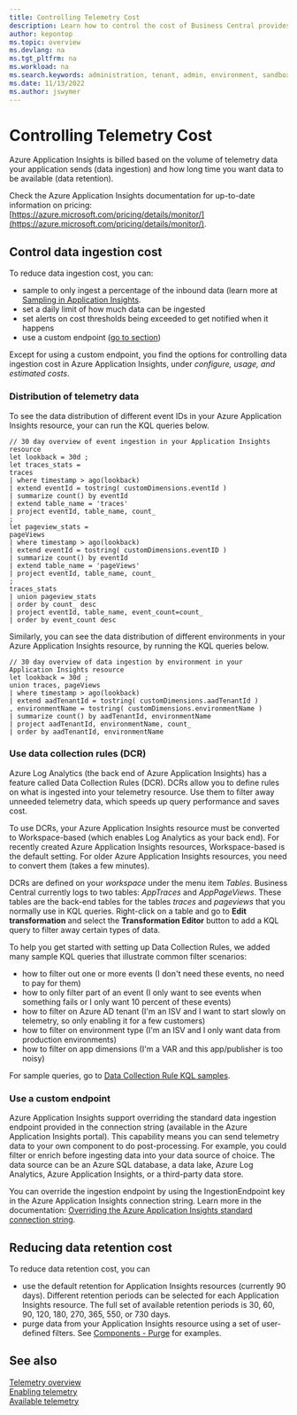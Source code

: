```yaml
---
title: Controlling Telemetry Cost
description: Learn how to control the cost of Business Central provides telemetry.  
author: kepontop
ms.topic: overview
ms.devlang: na
ms.tgt_pltfrm: na
ms.workload: na
ms.search.keywords: administration, tenant, admin, environment, sandbox, telemetry
ms.date: 11/13/2022
ms.author: jswymer
---
```

# Controlling Telemetry Cost

Azure Application Insights is billed based on the volume of telemetry data your application sends (data ingestion) and how long time you want data to be available (data retention). 

Check the Azure Application Insights documentation for up-to-date information on pricing: [https://azure.microsoft.com/pricing/details/monitor/](https://azure.microsoft.com/pricing/details/monitor/).

## Control data ingestion cost

To reduce data ingestion cost, you can:

- sample to only ingest a percentage of the inbound data (learn more at [Sampling in Application Insights](/azure/azure-monitor/app/sampling#ingestion-sampling).
- set a daily limit of how much data can be ingested
- set alerts on cost thresholds being exceeded to get notified when it happens
- use a custom endpoint ([go to section](#use-a-custom-endpoint))

Except for using a custom endpoint, you find the options for controlling data ingestion cost in Azure Application Insights, under _configure, usage, and estimated costs_.

### Distribution of telemetry data

To see the data distribution of different event IDs in your Azure Application Insights resource, your can run the KQL queries below.

```kql
// 30 day overview of event ingestion in your Application Insights resource
let lookback = 30d ;
let traces_stats = 
traces
| where timestamp > ago(lookback) 
| extend eventId = tostring( customDimensions.eventId )
| summarize count() by eventId
| extend table_name = 'traces'
| project eventId, table_name, count_
;
let pageview_stats =
pageViews
| where timestamp > ago(lookback) 
| extend eventId = tostring( customDimensions.eventID )
| summarize count() by eventId
| extend table_name = 'pageViews'
| project eventId, table_name, count_
;
traces_stats
| union pageview_stats
| order by count_ desc
| project eventId, table_name, event_count=count_
| order by event_count desc  
```

Similarly, you can see the data distribution of different environments in your Azure Application Insights resource, by running the KQL queries below.

```kql
// 30 day overview of data ingestion by environment in your Application Insights resource
let lookback = 30d ;
union traces, pageViews
| where timestamp > ago(lookback) 
| extend aadTenantId = tostring( customDimensions.aadTenantId )
, environmentName = tostring( customDimensions.environmentName )
| summarize count() by aadTenantId, environmentName
| project aadTenantId, environmentName, count_
| order by aadTenantId, environmentName
```

### Use data collection rules (DCR)

Azure Log Analytics (the back end of Azure Application Insights) has a feature called Data Collection Rules (DCR). DCRs allow you to define rules on what is ingested into your telemetry resource. Use them to filter away unneeded telemetry data, which speeds up query performance and saves cost.

To use DCRs, your Azure Application Insights resource must be converted to Workspace-based (which enables Log Analytics as your back end). For recently created Azure Application Insights resources, Workspace-based is the default setting. For older Azure Application Insights resources, you need to convert them (takes a few minutes).

DCRs are defined on your _workspace_ under the menu item _Tables_. Business Central currently logs to two tables: _AppTraces_ and _AppPageViews_. These tables are the back-end tables for the tables _traces_ and _pageviews_ that you normally use in KQL queries. Right-click on a table and go to **Edit transformation** and select the **Transformation Editor** button to add a KQL query to filter away certain types of data.

To help you get started with setting up Data Collection Rules, we added many sample KQL queries that illustrate common filter scenarios:

- how to filter out one or more events (I don't need these events, no need to pay for them)
- how to only filter part of an event (I only want to see events when something fails or I only want 10 percent of these events)
- how to filter on Azure AD tenant (I'm an ISV and I want to start slowly on telemetry, so only enabling it for a few customers)
- how to filter on environment type (I'm an ISV and I only want data from production environments)
- how to filter on app dimensions (I'm a VAR and this app/publisher is too noisy)

For sample queries, go to [Data Collection Rule KQL samples](https://github.com/microsoft/BCTech/tree/master/samples/AppInsights/KQL/Queries/DataCollectionRules).

### Use a custom endpoint

Azure Application Insights support overriding the standard data ingestion endpoint provided in the connection string (available in the Azure Application Insights portal). This capability means you can send telemetry data to your own component to do post-processing. For example, you could filter or enrich before ingesting data into your data source of choice. The data source can be an Azure SQL database, a data lake, Azure Log Analytics, Azure Application Insights, or a third-party data store.

You can override the ingestion endpoint by using the IngestionEndpoint key in the Azure Application Insights connection string. Learn more in the documentation: [Overriding the Azure Application Insights standard connection string](/azure/azure-monitor/app/sdk-connection-string?tabs=net#connection-string-with-explicit-endpoint-overrides).

## Reducing data retention cost

To reduce data retention cost, you can 
- use the default retention for Application Insights resources (currently 90 days). Different retention periods can be selected for each Application Insights resource. The full set of available retention periods is 30, 60, 90, 120, 180, 270, 365, 550, or 730 days.
- purge data from your Application Insights resource using a set of user-defined filters. See [Components - Purge](/rest/api/application-insights/components/purge#examples) for examples.

## See also
[Telemetry overview](telemetry-overview.md)  
[Enabling telemetry](telemetry-enable-application-insights.md)  
[Available telemetry](telemetry-available-telemetry.md)  
